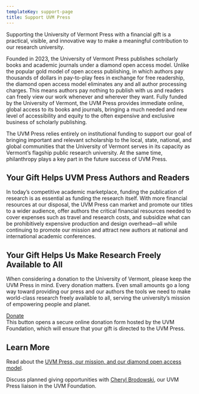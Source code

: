 ```yaml
---
templateKey: support-page
title: Support UVM Press
---
```

<p class="lead">Supporting the University of Vermont Press with a financial gift is a practical, visible, and innovative way to make a meaningful contribution to our research university.</p>

Founded in 2023, the University of Vermont Press publishes scholarly books and academic journals under a diamond open access model. Unlike the popular gold model of open access publishing, in which authors pay thousands of dollars in pay-to-play fees in exchange for free readership, the diamond open access model eliminates any and all author processing charges. This means authors pay nothing to publish with us and readers can freely view our work whenever and wherever they want. Fully funded by the University of Vermont, the UVM Press provides immediate online, global access to its books and journals, bringing a much needed and new level of accessibility and equity to the often expensive and exclusive business of scholarly publishing. 

The UVM Press relies entirely on institutional funding to support our goal of bringing important and relevant scholarship to the local, state, national, and global communities that the University of Vermont serves in its capacity as Vermont’s flagship public research university. At the same time, philanthropy plays a key part in the future success of UVM Press.

## Your Gift Helps UVM Press Authors and Readers

In today’s competitive academic marketplace, funding the publication of research is as essential as funding the research itself. With more financial resources at our disposal, the UVM Press can market and promote our titles to a wider audience, offer authors the critical financial resources needed to cover expenses such as travel and research costs, and subsidize what can be prohibitively expensive production and design overhead—all while continuing to promote our mission and attract new authors at national and international academic conferences.

## Your Gift Helps Us Make Research Freely Available to All

When considering a donation to the University of Vermont, please keep the UVM Press in mind. Every donation matters. Even small amounts go a long way toward providing our press and our authors the tools we need to make world-class research freely available to all, serving the university’s mission of empowering people and planet.

<p><a class="btn btn-secondary btn-lg mb-3" href="https://go.uvm.edu/giveuvmpress">Donate</a><br>
This button opens a secure online donation form hosted by the UVM Foundation, which will ensure that your gift is directed to the UVM Press.</p>

## Learn More

Read about the [UVM Press, our mission, and our diamond open access model](/about).

Discuss planned giving opportunities with [](mailto:Katharine.Abdelfatah@uvm.edu?subject=Supporting%20UVM%20Press_)[Cheryl Brodowski](mailto:Cheryl.Brodowski@uvm.edu), our UVM Press liaison in the UVM Foundation.